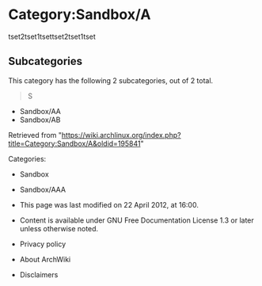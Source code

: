 Category:Sandbox/A
==================

tset2tset1tsettset2tset1tset

Subcategories
-------------

This category has the following 2 subcategories, out of 2 total.

> S

-   Sandbox/AA
-   Sandbox/AB

Retrieved from
"https://wiki.archlinux.org/index.php?title=Category:Sandbox/A&oldid=195841"

Categories:

-   Sandbox
-   Sandbox/AAA

-   This page was last modified on 22 April 2012, at 16:00.
-   Content is available under GNU Free Documentation License 1.3 or
    later unless otherwise noted.
-   Privacy policy
-   About ArchWiki
-   Disclaimers
